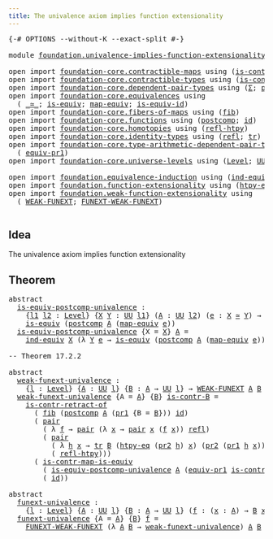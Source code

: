 ```yaml
---
title: The univalence axiom implies function extensionality
---
```


<pre class="Agda"><a id="78" class="Symbol">{-#</a> <a id="82" class="Keyword">OPTIONS</a> <a id="90" class="Pragma">--without-K</a> <a id="102" class="Pragma">--exact-split</a> <a id="116" class="Symbol">#-}</a>

<a id="121" class="Keyword">module</a> <a id="128" href="foundation.univalence-implies-function-extensionality.html" class="Module">foundation.univalence-implies-function-extensionality</a> <a id="182" class="Keyword">where</a>

<a id="189" class="Keyword">open</a> <a id="194" class="Keyword">import</a> <a id="201" href="foundation-core.contractible-maps.html" class="Module">foundation-core.contractible-maps</a> <a id="235" class="Keyword">using</a> <a id="241" class="Symbol">(</a><a id="242" href="foundation-core.contractible-maps.html#3861" class="Function">is-contr-map-is-equiv</a><a id="263" class="Symbol">)</a>
<a id="265" class="Keyword">open</a> <a id="270" class="Keyword">import</a> <a id="277" href="foundation-core.contractible-types.html" class="Module">foundation-core.contractible-types</a> <a id="312" class="Keyword">using</a> <a id="318" class="Symbol">(</a><a id="319" href="foundation-core.contractible-types.html#2626" class="Function">is-contr-retract-of</a><a id="338" class="Symbol">)</a>
<a id="340" class="Keyword">open</a> <a id="345" class="Keyword">import</a> <a id="352" href="foundation-core.dependent-pair-types.html" class="Module">foundation-core.dependent-pair-types</a> <a id="389" class="Keyword">using</a> <a id="395" class="Symbol">(</a><a id="396" href="foundation-core.dependent-pair-types.html#515" class="Record">Σ</a><a id="397" class="Symbol">;</a> <a id="399" href="foundation-core.dependent-pair-types.html#588" class="InductiveConstructor">pair</a><a id="403" class="Symbol">;</a> <a id="405" href="foundation-core.dependent-pair-types.html#605" class="Field">pr1</a><a id="408" class="Symbol">;</a> <a id="410" href="foundation-core.dependent-pair-types.html#617" class="Field">pr2</a><a id="413" class="Symbol">)</a>
<a id="415" class="Keyword">open</a> <a id="420" class="Keyword">import</a> <a id="427" href="foundation-core.equivalences.html" class="Module">foundation-core.equivalences</a> <a id="456" class="Keyword">using</a>
  <a id="464" class="Symbol">(</a> <a id="466" href="foundation-core.equivalences.html#1621" class="Function Operator">_≃_</a><a id="469" class="Symbol">;</a> <a id="471" href="foundation-core.equivalences.html#1556" class="Function">is-equiv</a><a id="479" class="Symbol">;</a> <a id="481" href="foundation-core.equivalences.html#1821" class="Function">map-equiv</a><a id="490" class="Symbol">;</a> <a id="492" href="foundation-core.equivalences.html#2323" class="Function">is-equiv-id</a><a id="503" class="Symbol">)</a>
<a id="505" class="Keyword">open</a> <a id="510" class="Keyword">import</a> <a id="517" href="foundation-core.fibers-of-maps.html" class="Module">foundation-core.fibers-of-maps</a> <a id="548" class="Keyword">using</a> <a id="554" class="Symbol">(</a><a id="555" href="foundation-core.fibers-of-maps.html#942" class="Function">fib</a><a id="558" class="Symbol">)</a>
<a id="560" class="Keyword">open</a> <a id="565" class="Keyword">import</a> <a id="572" href="foundation-core.functions.html" class="Module">foundation-core.functions</a> <a id="598" class="Keyword">using</a> <a id="604" class="Symbol">(</a><a id="605" href="foundation-core.functions.html#1119" class="Function">postcomp</a><a id="613" class="Symbol">;</a> <a id="615" href="foundation-core.functions.html#322" class="Function">id</a><a id="617" class="Symbol">)</a>
<a id="619" class="Keyword">open</a> <a id="624" class="Keyword">import</a> <a id="631" href="foundation-core.homotopies.html" class="Module">foundation-core.homotopies</a> <a id="658" class="Keyword">using</a> <a id="664" class="Symbol">(</a><a id="665" href="foundation-core.homotopies.html#741" class="Function">refl-htpy</a><a id="674" class="Symbol">)</a>
<a id="676" class="Keyword">open</a> <a id="681" class="Keyword">import</a> <a id="688" href="foundation-core.identity-types.html" class="Module">foundation-core.identity-types</a> <a id="719" class="Keyword">using</a> <a id="725" class="Symbol">(</a><a id="726" href="foundation-core.identity-types.html#1820" class="InductiveConstructor">refl</a><a id="730" class="Symbol">;</a> <a id="732" href="foundation-core.identity-types.html#5702" class="Function">tr</a><a id="734" class="Symbol">)</a>
<a id="736" class="Keyword">open</a> <a id="741" class="Keyword">import</a> <a id="748" href="foundation-core.type-arithmetic-dependent-pair-types.html" class="Module">foundation-core.type-arithmetic-dependent-pair-types</a> <a id="801" class="Keyword">using</a>
  <a id="809" class="Symbol">(</a> <a id="811" href="foundation-core.type-arithmetic-dependent-pair-types.html#4159" class="Function">equiv-pr1</a><a id="820" class="Symbol">)</a>
<a id="822" class="Keyword">open</a> <a id="827" class="Keyword">import</a> <a id="834" href="foundation-core.universe-levels.html" class="Module">foundation-core.universe-levels</a> <a id="866" class="Keyword">using</a> <a id="872" class="Symbol">(</a><a id="873" href="Agda.Primitive.html#597" class="Postulate">Level</a><a id="878" class="Symbol">;</a> <a id="880" href="foundation-core.universe-levels.html#235" class="Primitive">UU</a><a id="882" class="Symbol">)</a>

<a id="885" class="Keyword">open</a> <a id="890" class="Keyword">import</a> <a id="897" href="foundation.equivalence-induction.html" class="Module">foundation.equivalence-induction</a> <a id="930" class="Keyword">using</a> <a id="936" class="Symbol">(</a><a id="937" href="foundation.equivalence-induction.html#816" class="Function">ind-equiv</a><a id="946" class="Symbol">)</a>
<a id="948" class="Keyword">open</a> <a id="953" class="Keyword">import</a> <a id="960" href="foundation.function-extensionality.html" class="Module">foundation.function-extensionality</a> <a id="995" class="Keyword">using</a> <a id="1001" class="Symbol">(</a><a id="1002" href="foundation-core.function-extensionality.html#965" class="Function">htpy-eq</a><a id="1009" class="Symbol">;</a> <a id="1011" href="foundation-core.function-extensionality.html#1047" class="Function">FUNEXT</a><a id="1017" class="Symbol">)</a>
<a id="1019" class="Keyword">open</a> <a id="1024" class="Keyword">import</a> <a id="1031" href="foundation.weak-function-extensionality.html" class="Module">foundation.weak-function-extensionality</a> <a id="1071" class="Keyword">using</a>
  <a id="1079" class="Symbol">(</a> <a id="1081" href="foundation.weak-function-extensionality.html#2092" class="Function">WEAK-FUNEXT</a><a id="1092" class="Symbol">;</a> <a id="1094" href="foundation.weak-function-extensionality.html#2804" class="Function">FUNEXT-WEAK-FUNEXT</a><a id="1112" class="Symbol">)</a>

</pre>
## Idea

The univalence axiom implies function extensionality

## Theorem

<pre class="Agda"><a id="1203" class="Keyword">abstract</a>
  <a id="is-equiv-postcomp-univalence"></a><a id="1214" href="foundation.univalence-implies-function-extensionality.html#1214" class="Function">is-equiv-postcomp-univalence</a> <a id="1243" class="Symbol">:</a>
    <a id="1249" class="Symbol">{</a><a id="1250" href="foundation.univalence-implies-function-extensionality.html#1250" class="Bound">l1</a> <a id="1253" href="foundation.univalence-implies-function-extensionality.html#1253" class="Bound">l2</a> <a id="1256" class="Symbol">:</a> <a id="1258" href="Agda.Primitive.html#597" class="Postulate">Level</a><a id="1263" class="Symbol">}</a> <a id="1265" class="Symbol">{</a><a id="1266" href="foundation.univalence-implies-function-extensionality.html#1266" class="Bound">X</a> <a id="1268" href="foundation.univalence-implies-function-extensionality.html#1268" class="Bound">Y</a> <a id="1270" class="Symbol">:</a> <a id="1272" href="foundation-core.universe-levels.html#235" class="Primitive">UU</a> <a id="1275" href="foundation.univalence-implies-function-extensionality.html#1250" class="Bound">l1</a><a id="1277" class="Symbol">}</a> <a id="1279" class="Symbol">(</a><a id="1280" href="foundation.univalence-implies-function-extensionality.html#1280" class="Bound">A</a> <a id="1282" class="Symbol">:</a> <a id="1284" href="foundation-core.universe-levels.html#235" class="Primitive">UU</a> <a id="1287" href="foundation.univalence-implies-function-extensionality.html#1253" class="Bound">l2</a><a id="1289" class="Symbol">)</a> <a id="1291" class="Symbol">(</a><a id="1292" href="foundation.univalence-implies-function-extensionality.html#1292" class="Bound">e</a> <a id="1294" class="Symbol">:</a> <a id="1296" href="foundation.univalence-implies-function-extensionality.html#1266" class="Bound">X</a> <a id="1298" href="foundation-core.equivalences.html#1621" class="Function Operator">≃</a> <a id="1300" href="foundation.univalence-implies-function-extensionality.html#1268" class="Bound">Y</a><a id="1301" class="Symbol">)</a> <a id="1303" class="Symbol">→</a>
    <a id="1309" href="foundation-core.equivalences.html#1556" class="Function">is-equiv</a> <a id="1318" class="Symbol">(</a><a id="1319" href="foundation-core.functions.html#1119" class="Function">postcomp</a> <a id="1328" href="foundation.univalence-implies-function-extensionality.html#1280" class="Bound">A</a> <a id="1330" class="Symbol">(</a><a id="1331" href="foundation-core.equivalences.html#1821" class="Function">map-equiv</a> <a id="1341" href="foundation.univalence-implies-function-extensionality.html#1292" class="Bound">e</a><a id="1342" class="Symbol">))</a>
  <a id="1347" href="foundation.univalence-implies-function-extensionality.html#1214" class="Function">is-equiv-postcomp-univalence</a> <a id="1376" class="Symbol">{</a><a id="1377" class="Argument">X</a> <a id="1379" class="Symbol">=</a> <a id="1381" href="foundation.univalence-implies-function-extensionality.html#1381" class="Bound">X</a><a id="1382" class="Symbol">}</a> <a id="1384" href="foundation.univalence-implies-function-extensionality.html#1384" class="Bound">A</a> <a id="1386" class="Symbol">=</a>
    <a id="1392" href="foundation.equivalence-induction.html#816" class="Function">ind-equiv</a> <a id="1402" href="foundation.univalence-implies-function-extensionality.html#1381" class="Bound">X</a> <a id="1404" class="Symbol">(λ</a> <a id="1407" href="foundation.univalence-implies-function-extensionality.html#1407" class="Bound">Y</a> <a id="1409" href="foundation.univalence-implies-function-extensionality.html#1409" class="Bound">e</a> <a id="1411" class="Symbol">→</a> <a id="1413" href="foundation-core.equivalences.html#1556" class="Function">is-equiv</a> <a id="1422" class="Symbol">(</a><a id="1423" href="foundation-core.functions.html#1119" class="Function">postcomp</a> <a id="1432" href="foundation.univalence-implies-function-extensionality.html#1384" class="Bound">A</a> <a id="1434" class="Symbol">(</a><a id="1435" href="foundation-core.equivalences.html#1821" class="Function">map-equiv</a> <a id="1445" href="foundation.univalence-implies-function-extensionality.html#1409" class="Bound">e</a><a id="1446" class="Symbol">)))</a> <a id="1450" href="foundation-core.equivalences.html#2323" class="Function">is-equiv-id</a>

<a id="1463" class="Comment">-- Theorem 17.2.2</a>

<a id="1482" class="Keyword">abstract</a>
  <a id="weak-funext-univalence"></a><a id="1493" href="foundation.univalence-implies-function-extensionality.html#1493" class="Function">weak-funext-univalence</a> <a id="1516" class="Symbol">:</a>
    <a id="1522" class="Symbol">{</a><a id="1523" href="foundation.univalence-implies-function-extensionality.html#1523" class="Bound">l</a> <a id="1525" class="Symbol">:</a> <a id="1527" href="Agda.Primitive.html#597" class="Postulate">Level</a><a id="1532" class="Symbol">}</a> <a id="1534" class="Symbol">{</a><a id="1535" href="foundation.univalence-implies-function-extensionality.html#1535" class="Bound">A</a> <a id="1537" class="Symbol">:</a> <a id="1539" href="foundation-core.universe-levels.html#235" class="Primitive">UU</a> <a id="1542" href="foundation.univalence-implies-function-extensionality.html#1523" class="Bound">l</a><a id="1543" class="Symbol">}</a> <a id="1545" class="Symbol">{</a><a id="1546" href="foundation.univalence-implies-function-extensionality.html#1546" class="Bound">B</a> <a id="1548" class="Symbol">:</a> <a id="1550" href="foundation.univalence-implies-function-extensionality.html#1535" class="Bound">A</a> <a id="1552" class="Symbol">→</a> <a id="1554" href="foundation-core.universe-levels.html#235" class="Primitive">UU</a> <a id="1557" href="foundation.univalence-implies-function-extensionality.html#1523" class="Bound">l</a><a id="1558" class="Symbol">}</a> <a id="1560" class="Symbol">→</a> <a id="1562" href="foundation.weak-function-extensionality.html#2092" class="Function">WEAK-FUNEXT</a> <a id="1574" href="foundation.univalence-implies-function-extensionality.html#1535" class="Bound">A</a> <a id="1576" href="foundation.univalence-implies-function-extensionality.html#1546" class="Bound">B</a>
  <a id="1580" href="foundation.univalence-implies-function-extensionality.html#1493" class="Function">weak-funext-univalence</a> <a id="1603" class="Symbol">{</a><a id="1604" class="Argument">A</a> <a id="1606" class="Symbol">=</a> <a id="1608" href="foundation.univalence-implies-function-extensionality.html#1608" class="Bound">A</a><a id="1609" class="Symbol">}</a> <a id="1611" class="Symbol">{</a><a id="1612" href="foundation.univalence-implies-function-extensionality.html#1612" class="Bound">B</a><a id="1613" class="Symbol">}</a> <a id="1615" href="foundation.univalence-implies-function-extensionality.html#1615" class="Bound">is-contr-B</a> <a id="1626" class="Symbol">=</a>
    <a id="1632" href="foundation-core.contractible-types.html#2626" class="Function">is-contr-retract-of</a>
      <a id="1658" class="Symbol">(</a> <a id="1660" href="foundation-core.fibers-of-maps.html#942" class="Function">fib</a> <a id="1664" class="Symbol">(</a><a id="1665" href="foundation-core.functions.html#1119" class="Function">postcomp</a> <a id="1674" href="foundation.univalence-implies-function-extensionality.html#1608" class="Bound">A</a> <a id="1676" class="Symbol">(</a><a id="1677" href="foundation-core.dependent-pair-types.html#605" class="Field">pr1</a> <a id="1681" class="Symbol">{</a><a id="1682" class="Argument">B</a> <a id="1684" class="Symbol">=</a> <a id="1686" href="foundation.univalence-implies-function-extensionality.html#1612" class="Bound">B</a><a id="1687" class="Symbol">}))</a> <a id="1691" href="foundation-core.functions.html#322" class="Function">id</a><a id="1693" class="Symbol">)</a>
      <a id="1701" class="Symbol">(</a> <a id="1703" href="foundation-core.dependent-pair-types.html#588" class="InductiveConstructor">pair</a>
        <a id="1716" class="Symbol">(</a> <a id="1718" class="Symbol">λ</a> <a id="1720" href="foundation.univalence-implies-function-extensionality.html#1720" class="Bound">f</a> <a id="1722" class="Symbol">→</a> <a id="1724" href="foundation-core.dependent-pair-types.html#588" class="InductiveConstructor">pair</a> <a id="1729" class="Symbol">(λ</a> <a id="1732" href="foundation.univalence-implies-function-extensionality.html#1732" class="Bound">x</a> <a id="1734" class="Symbol">→</a> <a id="1736" href="foundation-core.dependent-pair-types.html#588" class="InductiveConstructor">pair</a> <a id="1741" href="foundation.univalence-implies-function-extensionality.html#1732" class="Bound">x</a> <a id="1743" class="Symbol">(</a><a id="1744" href="foundation.univalence-implies-function-extensionality.html#1720" class="Bound">f</a> <a id="1746" href="foundation.univalence-implies-function-extensionality.html#1732" class="Bound">x</a><a id="1747" class="Symbol">))</a> <a id="1750" href="foundation-core.identity-types.html#1820" class="InductiveConstructor">refl</a><a id="1754" class="Symbol">)</a>
        <a id="1764" class="Symbol">(</a> <a id="1766" href="foundation-core.dependent-pair-types.html#588" class="InductiveConstructor">pair</a>
          <a id="1781" class="Symbol">(</a> <a id="1783" class="Symbol">λ</a> <a id="1785" href="foundation.univalence-implies-function-extensionality.html#1785" class="Bound">h</a> <a id="1787" href="foundation.univalence-implies-function-extensionality.html#1787" class="Bound">x</a> <a id="1789" class="Symbol">→</a> <a id="1791" href="foundation-core.identity-types.html#5702" class="Function">tr</a> <a id="1794" href="foundation.univalence-implies-function-extensionality.html#1612" class="Bound">B</a> <a id="1796" class="Symbol">(</a><a id="1797" href="foundation-core.function-extensionality.html#965" class="Function">htpy-eq</a> <a id="1805" class="Symbol">(</a><a id="1806" href="foundation-core.dependent-pair-types.html#617" class="Field">pr2</a> <a id="1810" href="foundation.univalence-implies-function-extensionality.html#1785" class="Bound">h</a><a id="1811" class="Symbol">)</a> <a id="1813" href="foundation.univalence-implies-function-extensionality.html#1787" class="Bound">x</a><a id="1814" class="Symbol">)</a> <a id="1816" class="Symbol">(</a><a id="1817" href="foundation-core.dependent-pair-types.html#617" class="Field">pr2</a> <a id="1821" class="Symbol">(</a><a id="1822" href="foundation-core.dependent-pair-types.html#605" class="Field">pr1</a> <a id="1826" href="foundation.univalence-implies-function-extensionality.html#1785" class="Bound">h</a> <a id="1828" href="foundation.univalence-implies-function-extensionality.html#1787" class="Bound">x</a><a id="1829" class="Symbol">)))</a>
          <a id="1843" class="Symbol">(</a> <a id="1845" href="foundation-core.homotopies.html#741" class="Function">refl-htpy</a><a id="1854" class="Symbol">)))</a>
      <a id="1864" class="Symbol">(</a> <a id="1866" href="foundation-core.contractible-maps.html#3861" class="Function">is-contr-map-is-equiv</a>
        <a id="1896" class="Symbol">(</a> <a id="1898" href="foundation.univalence-implies-function-extensionality.html#1214" class="Function">is-equiv-postcomp-univalence</a> <a id="1927" href="foundation.univalence-implies-function-extensionality.html#1608" class="Bound">A</a> <a id="1929" class="Symbol">(</a><a id="1930" href="foundation-core.type-arithmetic-dependent-pair-types.html#4159" class="Function">equiv-pr1</a> <a id="1940" href="foundation.univalence-implies-function-extensionality.html#1615" class="Bound">is-contr-B</a><a id="1950" class="Symbol">))</a>
        <a id="1961" class="Symbol">(</a> <a id="1963" href="foundation-core.functions.html#322" class="Function">id</a><a id="1965" class="Symbol">))</a>

<a id="1969" class="Keyword">abstract</a>
  <a id="funext-univalence"></a><a id="1980" href="foundation.univalence-implies-function-extensionality.html#1980" class="Function">funext-univalence</a> <a id="1998" class="Symbol">:</a>
    <a id="2004" class="Symbol">{</a><a id="2005" href="foundation.univalence-implies-function-extensionality.html#2005" class="Bound">l</a> <a id="2007" class="Symbol">:</a> <a id="2009" href="Agda.Primitive.html#597" class="Postulate">Level</a><a id="2014" class="Symbol">}</a> <a id="2016" class="Symbol">{</a><a id="2017" href="foundation.univalence-implies-function-extensionality.html#2017" class="Bound">A</a> <a id="2019" class="Symbol">:</a> <a id="2021" href="foundation-core.universe-levels.html#235" class="Primitive">UU</a> <a id="2024" href="foundation.univalence-implies-function-extensionality.html#2005" class="Bound">l</a><a id="2025" class="Symbol">}</a> <a id="2027" class="Symbol">{</a><a id="2028" href="foundation.univalence-implies-function-extensionality.html#2028" class="Bound">B</a> <a id="2030" class="Symbol">:</a> <a id="2032" href="foundation.univalence-implies-function-extensionality.html#2017" class="Bound">A</a> <a id="2034" class="Symbol">→</a> <a id="2036" href="foundation-core.universe-levels.html#235" class="Primitive">UU</a> <a id="2039" href="foundation.univalence-implies-function-extensionality.html#2005" class="Bound">l</a><a id="2040" class="Symbol">}</a> <a id="2042" class="Symbol">(</a><a id="2043" href="foundation.univalence-implies-function-extensionality.html#2043" class="Bound">f</a> <a id="2045" class="Symbol">:</a> <a id="2047" class="Symbol">(</a><a id="2048" href="foundation.univalence-implies-function-extensionality.html#2048" class="Bound">x</a> <a id="2050" class="Symbol">:</a> <a id="2052" href="foundation.univalence-implies-function-extensionality.html#2017" class="Bound">A</a><a id="2053" class="Symbol">)</a> <a id="2055" class="Symbol">→</a> <a id="2057" href="foundation.univalence-implies-function-extensionality.html#2028" class="Bound">B</a> <a id="2059" href="foundation.univalence-implies-function-extensionality.html#2048" class="Bound">x</a><a id="2060" class="Symbol">)</a> <a id="2062" class="Symbol">→</a> <a id="2064" href="foundation-core.function-extensionality.html#1047" class="Function">FUNEXT</a> <a id="2071" href="foundation.univalence-implies-function-extensionality.html#2043" class="Bound">f</a>
  <a id="2075" href="foundation.univalence-implies-function-extensionality.html#1980" class="Function">funext-univalence</a> <a id="2093" class="Symbol">{</a><a id="2094" class="Argument">A</a> <a id="2096" class="Symbol">=</a> <a id="2098" href="foundation.univalence-implies-function-extensionality.html#2098" class="Bound">A</a><a id="2099" class="Symbol">}</a> <a id="2101" class="Symbol">{</a><a id="2102" href="foundation.univalence-implies-function-extensionality.html#2102" class="Bound">B</a><a id="2103" class="Symbol">}</a> <a id="2105" href="foundation.univalence-implies-function-extensionality.html#2105" class="Bound">f</a> <a id="2107" class="Symbol">=</a>
    <a id="2113" href="foundation.weak-function-extensionality.html#2804" class="Function">FUNEXT-WEAK-FUNEXT</a> <a id="2132" class="Symbol">(λ</a> <a id="2135" href="foundation.univalence-implies-function-extensionality.html#2135" class="Bound">A</a> <a id="2137" href="foundation.univalence-implies-function-extensionality.html#2137" class="Bound">B</a> <a id="2139" class="Symbol">→</a> <a id="2141" href="foundation.univalence-implies-function-extensionality.html#1493" class="Function">weak-funext-univalence</a><a id="2163" class="Symbol">)</a> <a id="2165" href="foundation.univalence-implies-function-extensionality.html#2098" class="Bound">A</a> <a id="2167" href="foundation.univalence-implies-function-extensionality.html#2102" class="Bound">B</a> <a id="2169" href="foundation.univalence-implies-function-extensionality.html#2105" class="Bound">f</a>
</pre>